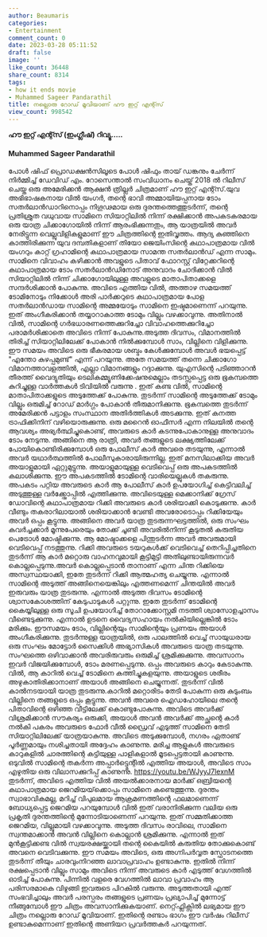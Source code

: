 ```yaml
---
author: Beaumaris
categories:
- Entertainment
comment_count: 0
date: 2023-03-28 05:11:52
draft: false
image: ''
like_count: 36448
share_count: 8314
tags:
- how it ends movie
- Muhammed Sageer Pandarathil
title: നല്ലൊരു റോഡ് മൂവിയാണ് ഹൗ ഇറ്റ് എന്റ്സ്
view_count: 998542
---
```


**ഹൗ ഇറ്റ് എന്റ്സ് (ഇംഗ്ലീഷ്) റിവ്യൂ.....**

#### **Muhammed Sageer Pandarathil**

പോൾ ഷിഫ് പ്രൊഡക്ഷൻസിലൂടെ പോൾ ഷിഫും തായ് ഡങ്കനും ചേർന്ന് നിർമ്മിച്ച് ഡേവിഡ് എം. റോസെന്താൽ സംവിധാനം ചെയ്ത് 2018 ൽ റിലീസ് ചെയ്ത ഒരു അമേരിക്കൻ ആക്ഷൻ ത്രില്ലർ ചിത്രമാണ് ഹൗ ഇറ്റ് എന്റ്സ്.യുവ അഭിഭാഷകനായ വിൽ യംഗർ, തന്റെ ഭാവി അമ്മായിയപ്പനായ ടോം സതർലാൻഡാറിനൊപ്പം നിഗൂഢമായ ഒരു ദുരന്തത്തെത്തുടർന്ന്, തന്റെ പ്രതിശ്രുത വധുവായ സാമിനെ സിയാറ്റിലിൽ നിന്ന് രക്ഷിക്കാൻ അപകടകരമായ ഒരു യാത്ര ചിക്കാഗോയിൽ നിന്ന് ആരംഭിക്കുന്നതും, ആ യാത്രയിൽ അവർ നേരിട്ടുന്ന വെല്ലുവിളികളുമാണ് ഈ ചിത്രത്തിന്റെ ഇതിവൃത്തം. ആദ്യ കുഞ്ഞിനെ കാത്തിരിക്കുന്ന യുവ ദമ്പതികളാണ് തിയോ ജെയിംസിന്റെ കഥാപാത്രമായ വിൽ യംഗറും കാറ്റ് ഗ്രഹാമിന്റെ കഥാപാത്രമായ സാമന്ത സതർലാൻഡ് എന്ന സാമും. സാമിനെ വിവാഹം കഴിക്കാൻ അവളുടെ പിതാവ് ഫോറസ്റ്റ് വിറ്റേക്കറിന്റെ കഥാപാത്രമായ ടോം സതർലാൻഡിനോട് അനുവാദം ചോദിക്കാൻ വിൽ സിയാറ്റിലിൽ നിന്ന് ചിക്കാഗോയിലുള്ള അവളുടെ മാതാപിതാക്കളെ സന്ദർശിക്കാൻ പോകുന്നു. അവിടെ എത്തിയ വിൽ, അത്താഴ സമയത്ത് ടോമിനോടും നിക്കോൾ അരി പാർക്കറുടെ കഥാപാത്രമായ പോള സതർലാൻഡായ സാമിന്റെ അമ്മയോടും സാമിനെ ഇഷ്ടമാണെന്ന് പറയുന്നു. ഇത് അംഗീകരിക്കാൻ തയ്യാറാകാത്ത ടോമും വില്ലും വഴക്കാവുന്നു. അതിനാൽ വിൽ, സാമിന്റെ ഗർഭധാരണത്തെക്കുറിച്ചോ വിവാഹത്തെക്കുറിച്ചോ പരാമർശിക്കാതെ അവിടെ നിന്ന് പോകുന്നു.അടുത്ത ദിവസം, വിമാനത്തിൽ തിരിച്ച് സിയാറ്റിലിലേക്ക് പോകാൻ നിൽക്കുമ്പോൾ സാം, വില്ലിനെ വിളിക്കുന്നു. ഈ സമയം അവിടെ ഒരു ഭീകരമായ ശബ്ദം കേൾക്കുമ്പോൾ അവൾ ഭയപ്പെട്ട് "എന്തോ കുഴപ്പമുണ്ട്" എന്ന് പറയുന്നു. അതേ സമയത്ത് തന്നെ ചിക്കാഗോ വിമാനത്താവളത്തിൽ, എല്ലാ വിമാനങ്ങളും റദ്ദാക്കുന്നു. യുഎസിന്റെ പടിഞ്ഞാറൻ തീരത്ത് വൈദ്യുതിയും ടെലികമ്മ്യൂണിക്കേഷനുമെല്ലാം തടസ്സപ്പെട്ട ഒരു ഭൂകമ്പത്തെ കുറിച്ചുള്ള വാർത്തകൾ ടിവിയിൽ വരുന്നു . ഇത് കണ്ട വിൽ, സാമിന്റെ മാതാപിതാക്കളുടെ അടുത്തേക്ക് പോകുന്നു. തുടർന്ന് സാമിന്റെ അടുത്തേക്ക് ടോമും വില്ലും ഒരുമിച്ച് റോഡ് മാർഗ്ഗം പോകാൻ തീരുമാനിക്കുന്നു. ഭൂകമ്പത്തെ തുടർന്ന് അമേരിക്കൻ പട്ടാളം സംസ്ഥാന അതിർത്തികൾ അടക്കുന്നു. ഇത് കനത്ത ട്രാഫിക്കിനിന് വഴിയൊരുക്കുന്നു. ഒരു മറൈൻ ഓഫീസർ എന്ന നിലയിൽ തന്റെ ആവശ്യം അഭ്യർത്ഥിച്ചുകൊണ്ട്, അവരുടെ കാർ കടന്നുപോകാനുള്ള അനുവാദം ടോം നേടുന്നു. അങ്ങിനെ ആ രാത്രി, അവർ തങ്ങളുടെ ലക്ഷ്യത്തിലേക്ക് പോയികൊണ്ടിരിക്കുമ്പോൾ ഒരു പോലീസ് കാർ അവരെ തടയുന്നു, എന്നാൽ അവർ യഥാർത്ഥത്തിൽ പോലീസുകാരായിരുന്നില്ല. ഇത് മനസിലാക്കിയ അവർ അയാളുമായി ഏറ്റുമുട്ടുന്നു. അയാളുമായുള്ള വെടിവെപ്പ് ഒരു അപകടത്തിൽ കലാശിക്കുന്നു. ഈ അപകടത്തിൽ ടോമിന്റെ വാരിയെല്ലുകൾ തകരുന്നു. അപകടം പറ്റിയ അവരുടെ കാർ ആ പോലീസ് കാർ ഉപയോഗിച്ച് കെട്ടിവലിച്ച് അടുത്തുള്ള വർക്ക്ഷോപ്പിൽ എത്തിക്കുന്നു. അവിടെയുള്ള മെക്കാനിക്ക് ഗ്രേസ് ഡോവിന്റെ കഥാപാത്രമായ റിക്കി അവരുടെ കാർ ശരിയാക്കി കൊടുക്കുന്നു. കാർ വീണ്ടും തകരാറിലായാൽ ശരിയാക്കാൻ വേണ്ടി അവരോടൊപ്പം റിക്കിയേയും അവർ ഒപ്പം കൂട്ടുന്നു. അങ്ങിനെ അവർ യാത്ര തുടരുന്നഘട്ടത്തിൽ, ഒരു സംഘം കവർച്ചക്കാർ മൂന്നുപേരെയും തോക്ക് ചൂണ്ടി അവരിൽനിന്ന് കൂടുതൽ കരുതിയ പെട്രോൾ മോഷ്ടിക്കുന്നു. ആ മോഷ്ടാക്കളെ പിന്തുടർന്ന അവർ അവരുമായി വെടിവെപ്പ് നടത്തുന്നു. റിക്കി അവരുടെ ടയറുകൾക്ക് വെടിവെച്ച് തെറിപ്പിച്ചതിനെ തുടർന്ന് ആ കാർ മറ്റൊരു വാഹനവുമായി കൂട്ടിമുട്ടി അതിലുണ്ടായിരുന്നവർ കൊല്ലപ്പെടുന്നു.അവർ കൊല്ലപ്പെടാൻ താനാണ് എന്ന ചിന്ത റിക്കിയെ അസ്വസ്ഥയാക്കി, ഇതേ തുടർന്ന് റിക്കി ആത്മഹത്യ ചെയ്യുന്നു. എന്നാൽ സാമിന്റെ അടുത്ത് അങ്ങിനെയെങ്കിലും എത്തണമെന്ന് ചിന്തയിൽ അവർ ഇരുവരും യാത്ര തുടരുന്നു. എന്നാൽ അടുത്ത ദിവസം ടോമിന്റെ ശ്വാസകോശത്തിന് കേടുപാടുകൾ പറ്റുന്നു. ഇതേ തുടർന്ന് ടോമിന്റെ കൈയ്യിലുള്ള ഒരു സൂചി ഉപയോഗിച്ച് തോറാക്കോസ്റ്റമി നടത്തി ശ്വാസോഉച്ചാസം വീണ്ടെടുക്കുന്നു. എന്നാൽ ഉടനെ വൈദ്യസഹായം നൽകിയില്ലെങ്കിൽ ടോം മരിക്കും. ഈസമയം ടോം, വില്ലിന്റെയും സാമിന്റെയും പ്രണയം അയാൾ അംഗീകരിക്കുന്നു. തുടർന്നുള്ള യാത്രയിൽ, ഒരു പാലത്തിൽ വെച്ച് സായുധരായ ഒരു സംഘം മോട്ടോർ സൈക്കിൾ അഭ്യാസികൾ അവരുടെ യാത്ര തടയുന്നു. സംഘത്തെ ഒഴിവാക്കാൻ അവരിരുവരും ഒരുമിച്ച് ശ്രമിക്കുക്കുന്നു. അവസാനം ഇവർ വിജയിക്കുമ്പോൾ, ടോം മരണപ്പെടുന്നു. ഒപ്പം അവരുടെ കാറും കേടാകുന്നു. വിൽ, ആ കാറിൽ വെച്ച് ടോമിനെ കത്തിച്ചുകളയുന്നു. അയാളുടെ ശരീരം അഴുകാതിരിക്കാനാണ് അയാൾ അങ്ങിനെ ചെയ്യുന്നത്. തുടർന്ന് വിൽ കാൽനടയായി യാത്ര തുടരുന്നു.കാറിൽ മറ്റൊരിടം തേടി പോകുന്ന ഒരു കുടുംബം വില്ലിനെ തങ്ങളുടെ ഒപ്പം കൂട്ടുന്നു. അവൻ അവരെ ഐഡഹോയിലെ തന്റെ പിതാവിന്റെ ഒഴിഞ്ഞ വീട്ടിലേക്ക് കൊണ്ടുപോകുന്നു. അവിടെ അവർക്ക് വിശ്രമിക്കാൻ സൗകര്യം ഒരുക്കി, അയാൾ അവൻ അവർക്ക് അച്ഛന്റെ കാർ നൽകി പകരം അവരുടെ ഫോർ വീൽ ഡ്രൈവ് എടുത്ത് സാമിനെ തേടി സിയാറ്റിലിലേക്ക് യാത്രയാകുന്നു. അവിടെ അടുക്കുമ്പോൾ, നഗരം ഏതാണ്ട് പൂർണ്ണമായും നശിച്ചതായി അദ്ദേഹം കാണുന്നു. മരിച്ച ആളുകൾ അവരുടെ കാറുകളിൽ ചാരത്തിന്റെ കട്ടിയുള്ള പാളികളാൽ മൂടപ്പെട്ടതായി കാണുന്നു. ഒടുവിൽ സാമിന്റെ തകർന്ന അപ്പാർട്ട്മെന്റിൽ എത്തിയ അയാൾ, അവിടെ സാം എഴുതിയ ഒരു വിലാസക്കുറിപ്പ് കാണുന്നു. https://youtu.be/WJyyJ7lexnM തുടർന്ന്, അവിടെ എത്തിയ വിൽ അയൽക്കാരനായ മാർക്ക് ഒബ്രിയന്റെ കഥാപാത്രമായ ജെറമിയയ്‌ക്കൊപ്പം സാമിനെ കണ്ടെത്തുന്നു. ദുരന്തം സ്വാഭാവികമല്ല, മറിച്ച് വിപുലമായ ആക്രമണത്തിന്റെ ഫലമാണെന്ന് ബോധ്യപ്പെട്ട ജെറമിയ പറയുമ്പോൾ വിൽ ഇത് വരാനിരിക്കുന്ന വലിയ ഒരു പ്രകൃതി ദുരന്തത്തിന്റെ മുന്നോടിയാണെന്ന് പറയുന്നു. ഇത് സമ്മതിക്കാത്ത ജെറമിയ, വില്ലുമായി വഴക്കാവുന്നു. അടുത്ത ദിവസം രാവിലെ, സാമിനെ സ്വന്തമാക്കാൻ അവൻ വില്ലിനെ കൊല്ലാൻ ശ്രമിക്കുന്നു. എന്നാൽ ഇത് മുൻകൂട്ടിക്കണ്ട വിൽ സ്വയരക്ഷയ്ക്കായി തന്റെ കൈയിൽ കരുതിയ തോക്കുകൊണ്ട് അവനെ വെടിവക്കുന്നു. ഈ സമയം അവിടെ, ഒരു അഗ്നിപർവ്വത സ്ഫോടനത്തെ തുടർന്ന് തീയും ചാരവുംനിറഞ്ഞ ലാവാപ്രവാഹം ഉണ്ടാകുന്നു. ഇതിൽ നിന്ന് രക്ഷപ്പെടാൻ വില്ലും സാമും അവിടെ നിന്ന് അവരുടെ കാർ എടുത്ത് വേഗത്തിൽ ഓടിച്ച് പോകുന്നു. പിന്നിൽ വളരെ വേഗത്തിൽ ലാവാ പ്രവാഹം ആ പരിസരമാകെ വിഴുങ്ങി ഇവരുടെ പിറകിൽ വരുന്നു. അടുത്തതായി എന്ത് സംഭവിച്ചാലും അവർ പരസ്പരം തങ്ങളുടെ പ്രണയം പ്രഖ്യാപിച്ച് മുന്നോട്ട് നീങ്ങുമ്പോൾ ഈ ചിത്രം അവസാനിക്കുകയാണ്. നെറ്റ്‌ഫ്ലിക്സിൽ ലഭ്യമായ ഈ ചിത്രം നല്ലൊരു റോഡ് മൂവിയാണ്. ഇതിന്റെ രണ്ടാം ഭാഗം ഈ വർഷം റിലീസ് ഉണ്ടാകുമെന്നാണ് ഇതിന്റെ അണിയറ പ്രവർത്തകർ പറയുന്നത്.
